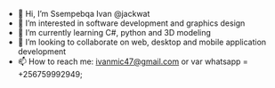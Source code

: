 - 👋 Hi, I’m  Ssempebqa Ivan @jackwat
- 👀 I’m interested in software development and graphics design
- 🌱 I’m currently learning C#, python and 3D modeling
- 💞️ I’m looking to collaborate on web, desktop and mobile application development 
- 📫 How to reach me: ivanmic47@gmail.com or var whatsapp = +256759992949;

<!---
jackwat/jackwat is a ✨ special ✨ repository because its `README.md` (this file) appears on your GitHub profile.
You can click the Preview link to take a look at your changes.
--->
